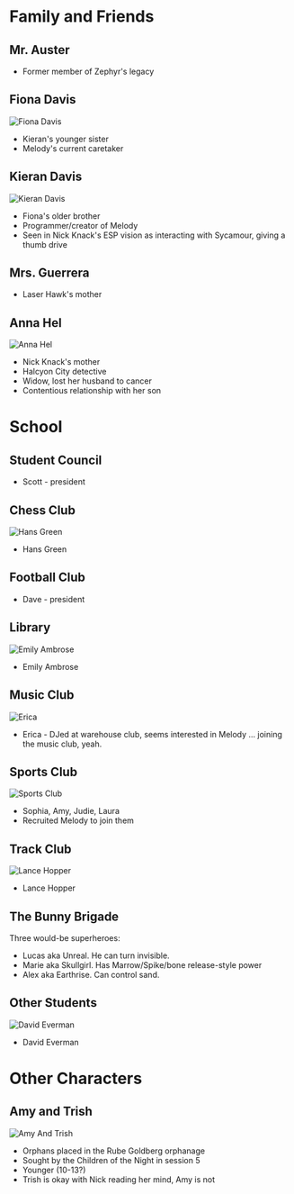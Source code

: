 <!-- TITLE: Other Characters -->
<!-- SUBTITLE: A quick summary of Other Characters -->

# Family and Friends
## Mr. Auster
* Former member of Zephyr's legacy

## Fiona Davis
![Fiona Davis](/uploads/sycamour/fiona-davis.jpg "Fiona Davis")

* Kieran's younger sister
* Melody's current caretaker

## Kieran Davis
![Kieran Davis](/uploads/sycamour/kieran-davis.jpg "Kieran Davis")

* Fiona's older brother
* Programmer/creator of Melody
* Seen in Nick Knack's ESP vision as interacting with Sycamour, giving a thumb drive

## Mrs. Guerrera

* Laser Hawk's mother

## Anna Hel
![Anna Hel](/uploads/sycamour/anna-hel.jpg "Anna Hel")

* Nick Knack's mother
* Halcyon City detective
* Widow, lost her husband to cancer
* Contentious relationship with her son
# School
## Student Council
* Scott - president

## Chess Club
![Hans Green](/uploads/sycamour-school/hans-green.jpg "Hans Green")

* Hans Green
## Football Club
* Dave - president

## Library
![Emily Ambrose](/uploads/sycamour-school/emily-ambrose.jpg "Emily Ambrose")
* Emily Ambrose

## Music Club
![Erica](/uploads/sycamour-school/erica.jpg "Erica")

* Erica - DJed at warehouse club, seems interested in Melody ... joining the music club, yeah.

## Sports Club
![Sports Club](/uploads/sycamour/sports-club.jpg "Sports Club")

* Sophia, Amy, Judie, Laura
* Recruited Melody to join them

## Track Club
![Lance Hopper](/uploads/sycamour-school/lance-hopper.jpg "Lance Hopper")

* Lance Hopper

## The Bunny Brigade
Three would-be superheroes:

* Lucas aka Unreal. He can turn invisible.
* Marie aka Skullgirl. Has Marrow/Spike/bone release-style power
* Alex aka Earthrise. Can control sand.
## Other Students
![David Everman](/uploads/sycamour-school/david-everman.jpg "David Everman")

* David Everman
# Other Characters
## Amy and Trish
![Amy And Trish](/uploads/sycamour/amy-and-trish.jpg "Amy And Trish")

* Orphans placed in the Rube Goldberg orphanage
* Sought by the Children of the Night in session 5
* Younger (10-13?)
* Trish is okay with Nick reading her mind, Amy is not
